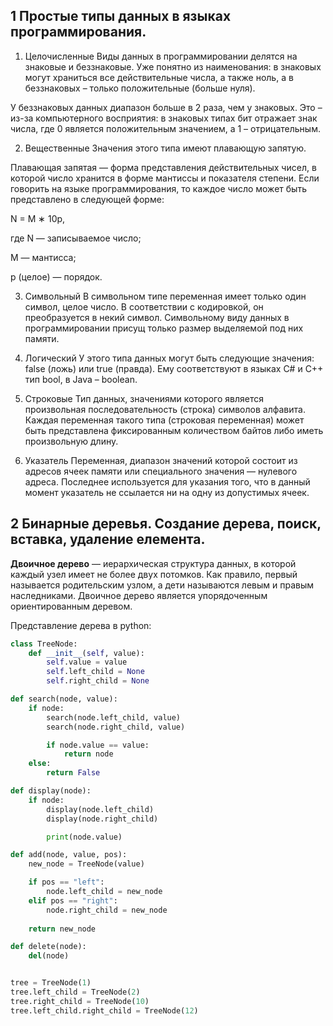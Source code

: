 ## 1 Простые типы данных в языках программирования.

1. Целочисленные
Виды данных в программировании делятся на знаковые и беззнаковые. Уже понятно из наименования: в знаковых могут храниться все действительные числа, а также ноль, а в беззнаковых – только положительные (больше нуля).

У беззнаковых данных диапазон больше в 2 раза, чем у знаковых. Это – из-за компьютерного восприятия: в знаковых типах бит отражает знак числа, где 0 является положительным значением, а 1 – отрицательным.

2. Вещественные
Значения этого типа имеют плавающую запятую.

Плавающая запятая — форма представления действительных чисел, в которой число хранится в форме мантиссы и показателя степени. Если говорить на языке программирования, то каждое число может быть представлено в следующей форме:

N = M ∗ 10p,

где N — записываемое число;

M — мантисса;

p (целое) — порядок.

3. Символьный
В символьном типе переменная имеет только один символ, целое число. В соответствии с кодировкой, он преобразуется в некий символ. Символьному виду данных в программировании присущ только размер выделяемой под них памяти.

4. Логический
У этого типа данных могут быть следующие значения: false (ложь) или true (правда). Ему соответствуют в языках С# и C++ тип bool, в Java – boolean.

5. Строковые
Тип данных, значениями которого является произвольная последовательность (строка) символов алфавита. Каждая переменная такого типа (строковая переменная) может быть представлена фиксированным количеством байтов либо иметь произвольную длину.

6. Указатель
Переменная, диапазон значений которой состоит из адресов ячеек памяти или специального значения — нулевого адреса. Последнее используется для указания того, что в данный момент указатель не ссылается ни на одну из допустимых ячеек.

## 2 Бинарные деревья. Создание дерева, поиск, вставка, удаление елемента.

**Двоичное дерево** — иерархическая структура данных, в которой каждый узел имеет не более двух потомков. Как правило, первый называется родительским узлом, а дети называются левым и правым наследниками. Двоичное дерево является упорядоченным ориентированным деревом.

Представление дерева в python:

```python
class TreeNode:
    def __init__(self, value):
        self.value = value
        self.left_child = None
        self.right_child = None

def search(node, value):
    if node:
        search(node.left_child, value)
        search(node.right_child, value)

        if node.value == value:
            return node
    else:
        return False

def display(node):
    if node:
        display(node.left_child)
        display(node.right_child)

        print(node.value)

def add(node, value, pos):
    new_node = TreeNode(value)

    if pos == "left":
        node.left_child = new_node
    elif pos == "right":
        node.right_child = new_node
    
    return new_node

def delete(node):
    del(node)


tree = TreeNode(1)
tree.left_child = TreeNode(2)
tree.right_child = TreeNode(10)
tree.left_child.right_child = TreeNode(12)
```